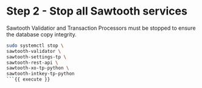 # Step 2 - Stop all Sawtooth services

Sawtooth Validatior and Transaction Processors must be stopped to ensure the database copy integrity.

```bash
sudo systemctl stop \
sawtooth-validator \
sawtooth-settings-tp \
sawtooth-rest-api \
sawtooth-xo-tp-python \
sawtooth-intkey-tp-python
```{{ execute }}